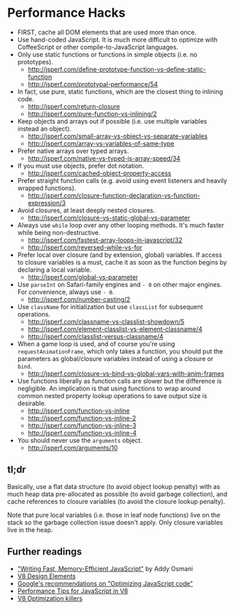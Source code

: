 Performance Hacks
=================

* FIRST, cache all DOM elements that are used more than once.
* Use hand-coded JavaScript. It is much more difficult to optimize with
  CoffeeScript or other compile-to-JavaScript languages.
* Only use static functions or functions in simple objects (i.e. no prototypes).
  - http://jsperf.com/define-prototype-function-vs-define-static-function
  - http://jsperf.com/prototypal-performance/54
* In fact, use pure, static functions, which are the closest thing to inlining
  code.
  - http://jsperf.com/return-closure
  - http://jsperf.com/pure-function-vs-inlining/2
* Keep objects and arrays out if possible (i.e. use multiple variables instead
  an object).
  - http://jsperf.com/small-array-vs-object-vs-separate-variables
  - http://jsperf.com/array-vs-variables-of-same-type
* Prefer native arrays over typed arrays.
  - http://jsperf.com/native-vs-typed-js-array-speed/34
* If you must use objects, prefer dot notation.
  - http://jsperf.com/cached-object-property-access
* Prefer straight function calls (e.g. avoid using event listeners and
  heavily wrapped functions).
  - http://jsperf.com/closure-function-declaration-vs-function-expression/3
* Avoid closures, at least deeply nested closures.
  - http://jsperf.com/closure-vs-static-global-vs-parameter
* Always use `while` loop over any other looping methods. It's much faster
  while being non-destructive.
  - http://jsperf.com/fastest-array-loops-in-javascript/32
  - http://jsperf.com/reversed-while-vs-for
* Prefer local over closure (and by extension, global) variables. If
  access to closure variables is a must, cache it as soon as the function
  begins by declaring a local variable.
  - http://jsperf.com/global-vs-parameter
* Use `parseInt` on Safari-family engines and `- 0` on other major engines. For
  convenience, always use `- 0`.
  - http://jsperf.com/number-casting/2
* Use `className` for initialization but use `classList` for subsequent
  operations.
  - http://jsperf.com/classname-vs-classlist-showdown/5
  - http://jsperf.com/element-classlist-vs-element-classname/4
  - http://jsperf.com/classlist-versus-classname/4
* When a game loop is used, and of course you're using `requestAnimationFrame`,
  which only takes a function, you should put the parameters as global/closure
  variables instead of using a closure or `bind`.
  - http://jsperf.com/closure-vs-bind-vs-global-vars-with-anim-frames
* Use functions liberally as function calls are slower but the difference is
  negligible. An implication is that using functions to wrap around common
  nested property lookup operations to save output size is desirable.
  - http://jsperf.com/function-vs-inline
  - http://jsperf.com/function-vs-inline-2
  - http://jsperf.com/function-vs-inline-3
  - http://jsperf.com/function-vs-inline-4
* You should never use the `arguments` object.
  - http://jsperf.com/arguments/10


tl;dr
-----

Basically, use a flat data structure (to avoid object lookup penalty) with as
much heap data pre-allocated as possible (to avoid garbage collection), and
cache references to closure variables (to avoid the closure lookup penalty).

Note that pure local variables (i.e. those in leaf node functions) live on the
stack so the garbage collection issue doesn't apply. Only closure variables
live in the heap.


Further readings
----------------

* ["Writing Fast, Memory-Efficient
  JavaScript"](http://www.smashingmagazine.com/2012/11/05/writing-fast-memory-efficient-javascript/)
  by Addy Osmani
* [V8 Design Elements](https://developers.google.com/v8/design)
* [Google's recommendations on "Optimizing JavaScript
  code"](https://developers.google.com/speed/articles/optimizing-javascript)
* [Performance Tips for JavaScript in V8](http://www.html5rocks.com/en/tutorials/speed/v8/)
* [V8 Optimization killers](https://github.com/petkaantonov/bluebird/wiki/Optimization-killers)
